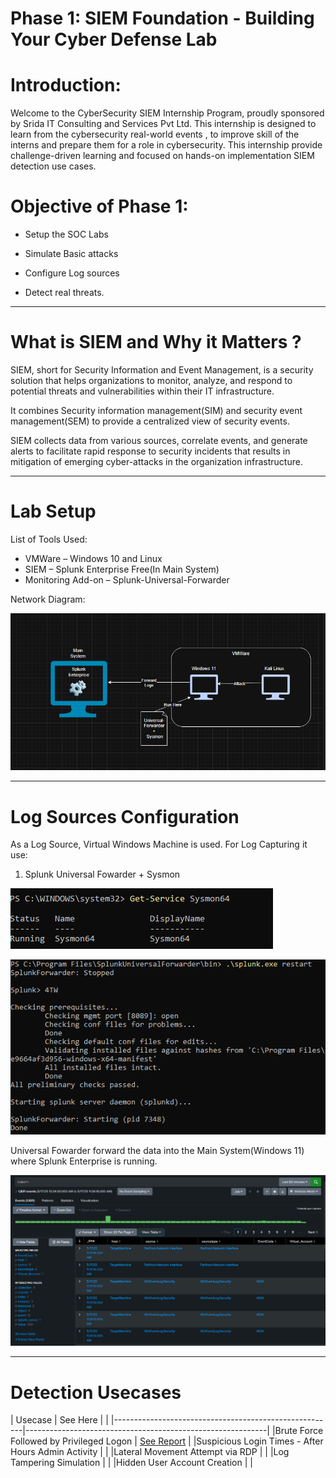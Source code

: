# Phase 1: SIEM Foundation - Building Your Cyber Defense Lab



# Introduction:

Welcome to the CyberSecurity SIEM Internship Program, proudly sponsored by Srida IT Consulting and Services Pvt Ltd.
This internship is designed to learn from the cybersecurity real-world events , to improve skill of the interns and prepare them for a role in cybersecurity.
This internship provide challenge-driven learning  and focused on hands-on implementation SIEM detection use cases.



# Objective of Phase 1:

* Setup the SOC Labs

* Simulate Basic attacks

* Configure Log sources

* Detect real threats.

***********        **************

# What is SIEM and Why it Matters ?


SIEM, short for Security Information and Event Management, is a security solution that helps organizations to monitor, analyze, and respond to potential threats and vulnerabilities within their IT infrastructure.

It combines Security information management(SIM) and security event management(SEM) to provide a centralized view of security events.

SIEM collects data from various sources, correlate events, and generate alerts to facilitate rapid response to security incidents that results in mitigation of emerging cyber-attacks in the organization infrastructure.


***********        **************


# Lab Setup

List of Tools Used:
* VMWare – Windows 10 and Linux 
* SIEM – Splunk Enterprise Free(In Main System)
* Monitoring Add-on – Splunk-Universal-Forwarder

Network Diagram:

![SetUp](<screenshorts/Screenshot 2025-05-17 113039.png>)



***********        **************


# Log Sources Configuration

As a Log Source, Virtual Windows Machine is used. For Log Capturing it use:
1) Splunk Universal Fowarder + Sysmon
   
![Sysmon](<screenshorts/Screenshot 2025-05-15 125229.png>)

![Forwarder](<screenshorts/Screenshot 2025-05-17 130801-1.png>)

Universal Fowarder forward the data into the Main System(Windows 11) where Splunk Enterprise is running.

![Splunk](<screenshorts/Screenshot 2025-05-17 113437.png>)


***********        **************


# Detection Usecases

| Usecase                                               |    See Here                                                |
|
|-------------------------------------------------------|------------------------------------------------------------|
|Brute Force Followed by Privileged Logon               |  [See Report](reports/REPORT-1-Brute-force-Detection.md)   |
|Suspicious Login Times - After Hours Admin Activity    |                                                            |
|Lateral Movement Attempt via RDP                       |                                                            |
|Log Tampering Simulation                               |                                                            |
|Hidden User Account Creation                           |                                                            |


